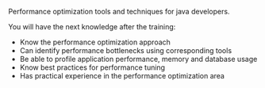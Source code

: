 Performance optimization tools and techniques for java developers.

You will have the next knowledge after the training:
-	Know the performance optimization approach
-	Can identify performance bottlenecks using corresponding tools
-	Be able to profile application performance, memory and database usage
-	Know best practices for performance tuning
-	Has practical experience in the performance optimization area
